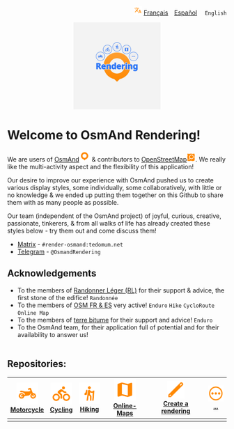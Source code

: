 <p style="text-align:right;"><img src="icon/ic_custom_map_languge@3x.png" width="20" /> <a href="index.html">Français</a>&emsp;<a href="README_ES.md">Español</a>&emsp; <code>English</code></a></p>


<p style="text-align:center;"> <img src="image/OsmAnd logo.jpg" width="200" class="center"> </p>


# Welcome to OsmAnd Rendering! 


We are users of [OsmAnd](https://osmand.net/)[<img src="icon/ic_custom_logo_osmand.svg" width="25" />](https://osmand.net/) & contributors to [OpenStreetMap](https://www.openstreetmap.org/)[<img src="icon/ic_custom_osm_edits%403x.png" width="20" />](https://www.openstreetmap.org/). We really like the multi-activity aspect and the flexibility of this application!

Our desire to improve our experience with OsmAnd pushed us to create various display styles, some individually, some collaboratively, with little or no knowledge & we ended up putting them together on this Github to share them with as many people as possible.

Our team (independent of the OsmAnd project) of joyful, curious, creative, passionate, tinkerers, & from all walks of life has already created these styles below - try them out and come discuss them!

- [Matrix](https://matrix.to/#/#render-osmand:tedomum.net) - `#render-osmand:tedomum.net`
- [Telegram](https://t.me/OsmandRendering) - `@OsmandRendering`


## Acknowledgements
- To the members of [Randonner Léger (RL)](https://www.randonner-leger.org/) for their support & advice, the first stone of the edifice! `Randonnée`
- To the members of [OSM FR & ES](https://www.openstreetmap.org/) very active! `Enduro` `Hike` `CycloRoute` `Online Map`
- To the members of [terre bitume](https://www.terre-bitume.org/) for their support and advice! `Enduro`
- To the OsmAnd team, for their application full of potential and for their availability to answer us!
<br><br>

## Repositories:

<table style="width:100%">
<thead>
<tr>
<th style="text-align:center"><a href="https://github.com/OsmAnd-Rendering/Motorcycle"><img src="icon/ic_action_enduro_motorcycle@3x.png" width="50" ></a><br> <a href="https://github.com/OsmAnd-Rendering/Motorcycle">Motorcycle</a></th>
<th style="text-align:center"><a href="https://github.com/OsmAnd-Rendering/Cycling"><img src="icon/ic_action_bicycle_dark@3x.png" width="50" ></a><br> <a href="https://github.com/OsmAnd-Rendering/Cycling">Cycling</a></th>
<th style="text-align:center"><a href="https://github.com/OsmAnd-Rendering/Hiking"><img src="icon/ic_action_trekking_dark@3x.png" width="50" ></a><br> <a href="https://github.com/OsmAnd-Rendering/Hiking">Hiking</a></th>
<th style="text-align:center"><a href="https://github.com/OsmAnd-Rendering/Online-Maps"><img src="icon/ic_custom_map@3x.png" width="50" ></a><br> <strong><a href="https://github.com/OsmAnd-Rendering/Online-Maps">Online-Maps</a></strong></th>
<th style="text-align:center"><a href="https://github.com/OsmAnd-Rendering/How-to-create-a-rendering"><img src="icon/ic_navbar_pencil@3x.png" width="40" ></a><br> <strong><a href="https://github.com/OsmAnd-Rendering/How-to-create-a-rendering">Create a rendering</a></strong></th>
<th style="text-align:center"><a href="https://giphy.com/gifs/MwOuiiTfWfWgM"><img src="icon/ic_navbar_overflow_menu_stroke@3x.png" width="40" ></a><br> <strong><a href="https://giphy.com/gifs/MwOuiiTfWfWgM">...</a></strong></th>
</tr>
</thead>
<tbody>
<tr>
<td style="text-align:center"></td>
</tr>
</tbody>
</table>